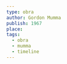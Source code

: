 ```yaml
---
type: obra
author: Gordon Mumma
publish: 1967
place: 
tags:
  - obra
  - mumma
  - timeline
---
```

<span  
class='ob-timelines'  
data-date='1967-01-01-00'  
data-title='Hornpipe'  
data-type='range'  
data-end='1967-10-01-00'>  
</span>